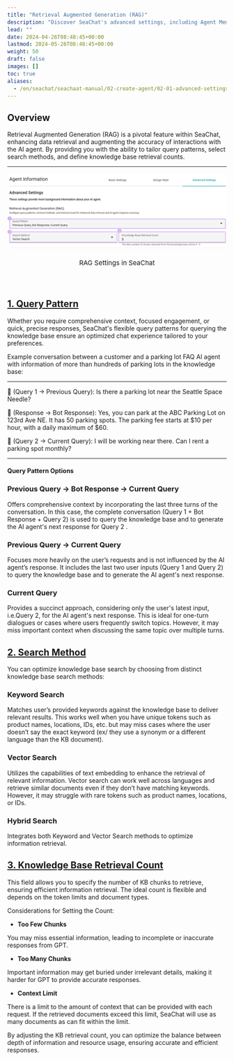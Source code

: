 ```yaml
---
title: "Retrieval Augmented Generation (RAG)"
description: "Discover SeaChat's advanced settings, including Agent Memory and Retrieval Augmented Generation (RAG). Learn how to optimize your AI agent's performance and real-time user engagement."
lead: ""
date: 2024-04-26T08:48:45+00:00
lastmod: 2024-05-26T08:48:45+00:00
weight: 50
draft: false
images: []
toc: true
aliases:
  - /en/seachat/seachaat-manual/02-create-agent/02-01-advanced-settings/06-retrieval-augmented-generation-rag
---
```


## Overview
Retrieval Augmented Generation (RAG) is a pivotal feature within SeaChat, enhancing data retrieval and augmenting the accuracy of interactions with the AI agent. By providing you with the ability to tailor query patterns, select search methods, and define knowledge base retrieval counts.

---

<div style="display: flex; flex-direction: column; align-items: center;">
<div style="width: 100%; text-align: center; display: flex; flex-direction: column; align-items: center; justify-item: center">
    <a id="seachat-rag-ui" href="/images/seachat/en/agent-advanced-settings/rag-dashboard.png" target="_blank">
    <img width="100%" style="border-radius: 0.4rem; cursor: zoom-in;" src="/images/seachat/en/agent-advanced-settings/rag-dashboard.png" alt="image of the Retrieval Augmented Generation (RAG) feature in SeaChat">
    </a>
</div>
    <p style="margin-top: 20px; font-size: 15px">RAG Settings in SeaChat</p></p>
</div>

## [1. Query Pattern](#seachat-rag-ui)
Whether you require comprehensive context, focused engagement, or quick, precise responses, SeaChat's flexible query patterns for querying the knowledge base ensure an optimized chat experience tailored to your preferences.

Example conversation between a customer and a parking lot FAQ AI agent with information of more than hundreds of parking lots in the knowledge base:

---

👨 (Query 1 &#8594; Previous Query): Is there a parking lot near the Seattle Space Needle?

🤖️ (Response &#8594; Bot Response): Yes, you can park at the ABC Parking Lot on 123rd Ave NE. It has 50 parking spots. The parking fee starts at $10 per hour, with a daily maximum of $60.

👨 (Query 2 &#8594; Current Query): I will be working near there. Can I rent a parking spot monthly?

---

#### Query Pattern Options

### Previous Query &#8594; Bot Response &#8594; Current Query
Offers comprehensive context by incorporating the last three turns of the conversation. In this case, the complete conversation (Query 1 + Bot Response + Query 2) is used to query the knowledge base and to generate the AI agent's next response for Query 2 .

### Previous Query &#8594; Current Query
Focuses more heavily on the user’s requests and is not influenced by the AI agent’s response. It includes the last two user inputs (Query 1 and Query 2) to query the knowledge base and to generate the AI agent's next response.

### Current Query
Provides a succinct approach, considering only the user's latest input, i.e.Query 2, for the AI agent's next response. This is ideal for one-turn dialogues or cases where users frequently switch topics. However, it may miss important context when discussing the same topic over multiple turns.

## [2. Search Method](#seachat-rag-ui)

You can optimize knowledge base search by choosing from distinct knowledge base search methods:

### Keyword Search
Matches user’s provided keywords against the knowledge base to deliver relevant results. This works well when you have unique tokens such as product names, locations, IDs, etc. but may miss cases where the user doesn’t say the exact keyword (ex/ they use a synonym or a different language than the KB document).

### Vector Search
Utilizes the capabilities of text embedding to enhance the retrieval of relevant information. Vector search can work well across languages and retrieve similar documents even if they don’t have matching keywords. However, it may struggle with rare tokens such as product names, locations, or IDs.

### Hybrid Search
Integrates both Keyword and Vector Search methods to optimize information retrieval. 


## [3. Knowledge Base Retrieval Count](#seachat-rag-ui)

This field allows you to specify the number of KB chunks to retrieve, ensuring efficient information retrieval. The ideal count is flexible and depends on the token limits and document types.

Considerations for Setting the Count:
- **Too Few Chunks**

You may miss essential information, leading to incomplete or inaccurate responses from GPT.

- **Too Many Chunks**

Important information may get buried under irrelevant details, making it harder for GPT to provide accurate responses.

- **Context Limit**

There is a limit to the amount of context that can be provided with each request. If the retrieved documents exceed this limit, SeaChat will use as many documents as can fit within the limit.

By adjusting the KB retrieval count, you can optimize the balance between depth of information and resource usage, ensuring accurate and efficient responses.
